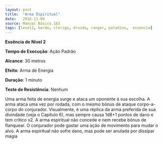 ```yaml
---
layout: post
title:  "Arma Espiritual"
date:   2016-11-09
source: Manual Básico.163
tags: [level2, bardo, clerigo, druida, ranger, paladino,  essencia]
---
```


**Essência de Nível 2**

**Tempo de Execução**: Ação Padrão

**Alcance**: 30 metros

**Efeito**: Arma de Energia

**Duração**: 1 minuto

**Teste de Resistência**: Nenhum

Uma arma feita de energia surge e ataca um oponente à sua escolha. A arma ataca uma vez por rodada, com o mesmo bônus de ataque corpo-a-corpo do conjurador.
Visualmente, é uma réplica da arma preferida de sua divindade (veja o Capítulo 6), mas sempre causa 1d8+1 pontos de dano e tem crítico x2. A arma espiritual não concede e nem recebe bônus de ﬂanquear.
O conjurador pode gastar uma ação de movimento para mudar o alvo. A arma espiritual não sofre dano, mas pode ser anulada por dissipar magia